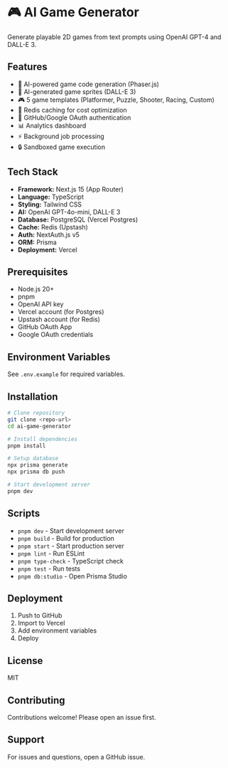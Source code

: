 # 🎮 AI Game Generator

Generate playable 2D games from text prompts using OpenAI GPT-4 and DALL-E 3.

## Features

- 🤖 AI-powered game code generation (Phaser.js)
- 🎨 AI-generated game sprites (DALL-E 3)
- 🎮 5 game templates (Platformer, Puzzle, Shooter, Racing, Custom)
- 💾 Redis caching for cost optimization
- 🔐 GitHub/Google OAuth authentication
- 📊 Analytics dashboard
- ⚡ Background job processing
- 🔒 Sandboxed game execution

## Tech Stack

- **Framework:** Next.js 15 (App Router)
- **Language:** TypeScript
- **Styling:** Tailwind CSS
- **AI:** OpenAI GPT-4o-mini, DALL-E 3
- **Database:** PostgreSQL (Vercel Postgres)
- **Cache:** Redis (Upstash)
- **Auth:** NextAuth.js v5
- **ORM:** Prisma
- **Deployment:** Vercel

## Prerequisites

- Node.js 20+
- pnpm
- OpenAI API key
- Vercel account (for Postgres)
- Upstash account (for Redis)
- GitHub OAuth App
- Google OAuth credentials

## Environment Variables

See `.env.example` for required variables.

## Installation

```bash
# Clone repository
git clone <repo-url>
cd ai-game-generator

# Install dependencies
pnpm install

# Setup database
npx prisma generate
npx prisma db push

# Start development server
pnpm dev
```

## Scripts

- `pnpm dev` - Start development server
- `pnpm build` - Build for production
- `pnpm start` - Start production server
- `pnpm lint` - Run ESLint
- `pnpm type-check` - TypeScript check
- `pnpm test` - Run tests
- `pnpm db:studio` - Open Prisma Studio

## Deployment

1. Push to GitHub
2. Import to Vercel
3. Add environment variables
4. Deploy

## License

MIT

## Contributing

Contributions welcome! Please open an issue first.

## Support

For issues and questions, open a GitHub issue.
